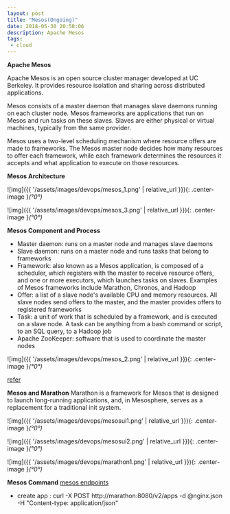 ```yaml
---
layout: post
title: "Mesos(Ongoing)"
date: 2018-05-30 20:50:06
description: Apache Mesos
tags: 
 - cloud
---
```


**Apache Mesos**

Apache Mesos is an open source cluster manager developed at UC Berkeley. It provides resource isolation and sharing across distributed applications. 

Mesos consists of a master daemon that manages slave daemons running on each cluster node. Mesos frameworks are applications that run on Mesos and run tasks on these slaves. Slaves are either physical or virtual machines, typically from the same provider.

Mesos uses a two-level scheduling mechanism where resource offers are made to frameworks. The Mesos master node decides how many resources to offer each framework, while each framework determines the resources it accepts and what application to execute on those resources.

**Mesos Architecture**

![img]({{ '/assets/images/devops/mesos_1.png' | relative_url }}){: .center-image }*(°0°)*

![img]({{ '/assets/images/devops/mesos_3.png' | relative_url }}){: .center-image }*(°0°)*

**Mesos Component and Process**

 - Master daemon: runs on a master node and manages slave daemons
 - Slave daemon: runs on a master node and runs tasks that belong to frameworks
 - Framework: also known as a Mesos application, is composed of a scheduler, which registers with the master to receive resource offers, and one or more executors, which launches tasks on slaves. Examples of Mesos frameworks include Marathon, Chronos, and Hadoop
 - Offer: a list of a slave node's available CPU and memory resources. All slave nodes send offers to the master, and the master provides offers to registered frameworks
 - Task: a unit of work that is scheduled by a framework, and is executed on a slave node. A task can be anything from a bash command or script, to an SQL query, to a Hadoop job
 - Apache ZooKeeper: software that is used to coordinate the master nodes

![img]({{ '/assets/images/devops/mesos_2.png' | relative_url }}){: .center-image }*(°0°)*


[refer](https://docs.mesosphere.com/1.8/overview/components/)

**Mesos and Marathon**
Marathon is a framework for Mesos that is designed to launch long-running applications, and, in Mesosphere, serves as a replacement for a traditional init system.

![img]({{ '/assets/images/devops/mesosui1.png' | relative_url }}){: .center-image }*(°0°)*

![img]({{ '/assets/images/devops/mesosui2.png' | relative_url }}){: .center-image }*(°0°)*

![img]({{ '/assets/images/devops/marathon1.png' | relative_url }}){: .center-image }*(°0°)*

**Mesos Command**
[mesos endpoints](http://mesos.apache.org/documentation/latest/endpoints/)
 - create app : curl -X POST http://marathon:8080/v2/apps -d @nginx.json -H "Content-type: application/json"
